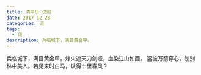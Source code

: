 ```yaml
---
title: 清平乐·诀别
date: 2017-12-28
categories: 词
tags:
  - 词
description: 兵临城下，满目黄金甲。
---
```


兵临城下，满目黄金甲。烽火遮天刀剑哑，血染江山如画。
盔披万箭穿心，刎别林中美人。若见来时白马，认得十里春风？